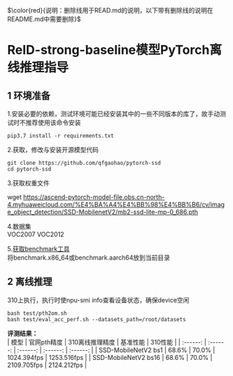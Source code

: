 $\color{red}{说明：删除线用于READ.md的说明，以下带有删除线的说明在README.md中需要删除}$  

# ReID-strong-baseline模型PyTorch离线推理指导

## 1 环境准备 

1.安装必要的依赖，测试环境可能已经安装其中的一些不同版本的库了，故手动测试时不推荐使用该命令安装  
```
pip3.7 install -r requirements.txt  
```


2.获取，修改与安装开源模型代码  
```
git clone https://github.com/qfgaohao/pytorch-ssd  
cd pytorch-ssd   
```

3.获取权重文件  

wget https://ascend-pytorch-model-file.obs.cn-north-4.myhuaweicloud.com/%E4%BA%A4%E4%BB%98%E4%BB%B6/cv/image_object_detection/SSD-MobilenetV2/mb2-ssd-lite-mp-0_686.pth


4.数据集     
VOC2007 VOC2012

5.[获取benchmark工具](https://gitee.com/ascend/cann-benchmark/tree/master/infer)  
将benchmark.x86_64或benchmark.aarch64放到当前目录  

## 2 离线推理 

310上执行，执行时使npu-smi info查看设备状态，确保device空闲  
```
bash test/pth2om.sh  
bash test/eval_acc_perf.sh --datasets_path=/root/datasets  
```
 **评测结果：**   
| 模型      | 官网pth精度  | 310离线推理精度  | 基准性能    | 310性能    |
| :------: | :------: | :------: | :------:  | :------:  | 
| SSD-MobileNetV2 bs1  | 68.6% | 70.0% |  1024.394fps | 1253.516fps | 
| SSD-MobileNetV2 bs16 | 68.6% | 70.0% | 2109.705fps | 2124.212fps | 

 




